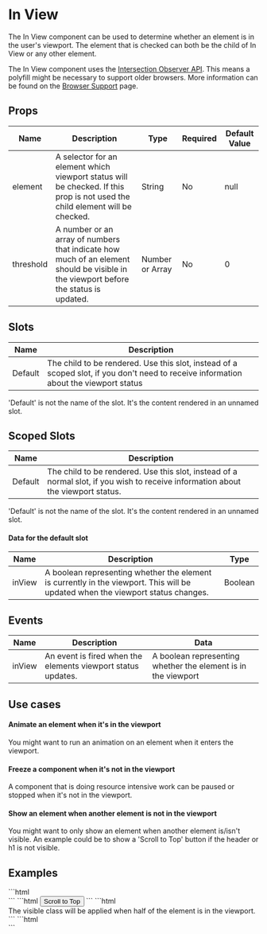 # In View

The In View component can be used to determine whether an element is in the user's viewport. The element that is checked can both be the child of In View or any other element.  

The In View component uses the [Intersection Observer API](https://developer.mozilla.org/en-US/docs/Web/API/Intersection_Observer_API). This means a polyfill might be necessary to support older browsers. More information can be found on the [Browser Support](../../getting-started/browser-support/) page.

## Props

| Name      | Description                                                                                                                           | Type            | Required | Default Value |
|-----------|---------------------------------------------------------------------------------------------------------------------------------------|-----------------|----------|---------------|
| element   | A selector for an element which viewport status will be checked. If this prop is not used the child element will be checked.         | String          | No       | null         |
| threshold | A number or an array of numbers that indicate how much of an element should be visible in the viewport before the status is updated. | Number or Array | No       | 0             |


## Slots
| Name    | Description                                                                                                                            |
|---------|--------------------------------------------------------------------------------------------------------------------------------------- |
| Default | The child to be rendered. Use this slot, instead of a scoped slot, if you don't need to receive information about the viewport status |

<Note>
<p>
    'Default' is not the name of the slot. It's the content rendered in an unnamed slot.
</p>
</Note>

## Scoped Slots

| Name    | Description                                                                                                                       |
|---------|-----------------------------------------------------------------------------------------------------------------------------------|
| Default | The child to be rendered. Use this slot, instead of a normal slot, if you wish to receive information about the viewport status. |

<Note>
<p>
    'Default' is not the name of the slot. It's the content rendered in an unnamed slot.
</p>
</Note>

#### Data for the default slot

| Name   | Description                                                                                                                       | Type    |
|--------|-----------------------------------------------------------------------------------------------------------------------------------|---------|
| inView | A boolean representing whether the element is currently in the viewport. This will be updated when the viewport status changes. | Boolean |

## Events

| Name   | Description                                                  | Data                                                          |
|--------|--------------------------------------------------------------|---------------------------------------------------------------|
| inView | An event is fired when the elements viewport status updates. | A boolean representing whether the element is in the viewport |


## Use cases
#### Animate an element when it's in the viewport
You might want to run an animation on an element when it enters the viewport.

#### Freeze a component when it's not in the viewport
A component that is doing resource intensive work can be paused or stopped when it's not in the viewport.

#### Show an element when another element is not in the viewport
You might want to only show an element when another element is/isn't visible. An example could be to show a 'Scroll to Top' button if the header or h1 is not visible.

## Examples

<CodeBlock>
```html
<in-view>
    <div slot-scope="{ inView }" :class="{ 'visible': inView }"></div>
</in-view>
```
</CodeBlock>

<CodeBlock>
```html
<in-view element="h1">
    <button slot-scope="{ inView }" v-if="!inView">
        Scroll to Top
    </button>
</in-view>
```
</CodeBlock>

<CodeBlock>
```html
<in-view :threshold="0.5">
    <div slot-scope="{ inView }" :class="{ 'visible': inView }">
        The visible class will be applied when half of the element is in the viewport.
    </div>
</in-view>
```
</CodeBlock>

<CodeBlock>
```html
<in-view @inView="open = $event">
    <div v-if="open"></div>
</in-view>
```
</CodeBlock>
